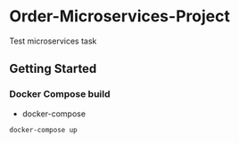 # Order-Microservices-Project
Test microservices task
## Getting Started

### Docker Compose build
* docker-compose
```sh
docker-compose up
```
